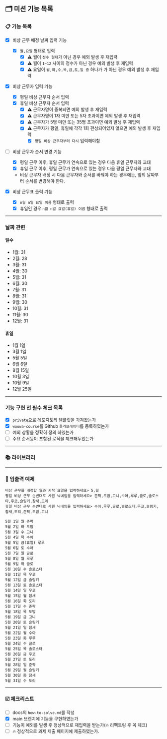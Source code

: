 ## 🗂 미션 기능 목록

### 📋 기능 목록

- [x] 비상 근무 배정 날짜 입력 기능
  - [x] `월,요일` 형태로 입력
    * [x] ⚠️ 월이 `정수 형태`가 아닌 경우 예외 발생 후 재입력
    * [x] ⚠️ 월이 `1~12` 사이의 정수가 아닌 경우 예외 발생 후 재입력
    * [x] ⚠️ 요일이 `월,화,수,목,금,토,일 중` 하나가 가 아닌 경우 예외 발생 후 재입력

- [x] 비상 근무자 입력 기능
  - [x] 평일 비상 근무자 순서 입력
  - [x] 휴일 비상 근무자 순서 입력
    * [x] ⚠️ 근무자명이 중복되면 예외 발생 후 재입력
    * [x] ⚠️ 근무자명이 1자 미만 또는 5자 초과이면 예외 발생 후 재입력
    * [x] ⚠️ 근무자가 5명 미만 또는 35명 초과이면 예외 발생 후 재입력
    * [x] ⚠️ 근무자가 평일, 휴일에 각각 1회 편성되어있지 않으면 예외 발생 후 재입력
      * [x] `평일 비상 근무자부터 다시` 입력해야함

- [ ] 비상 근무자 순서 변경 기능
  - [x] 평일 근무 이후, 휴일 근무가 연속으로 있는 경우 다음 휴일 근무자와 교대
  - [x] 휴일 근무 이후, 평일 근무가 연속으로 있는 경우 다음 평일 근무자와 교대
  - 비상 근무자 배정 시 다음 근무자와 순서를 바꿔야 하는 경우에는, 앞의 날짜부터 순서를 변경해야 한다.
  
- [x] 비상 근무표 출력 기능
  - [x] `n월 n일 요일 이름` 형태로 출력
  - [x] 휴일인 경우 `n월 n일 요일(휴일) 이름` 형태로 출력

---

### 날짜 관련

#### 일수
- 1월: 31
- 2월: 28
- 3월: 31
- 4월: 30
- 5월: 31
- 6월: 30
- 7월: 31
- 8월: 31
- 9월: 30
- 10월: 31
- 11월: 30
- 12월: 31

#### 휴일
- 1월 1일
- 3월 1일
- 5월 5일
- 6월 6일
- 8월 15일
- 10월 3일
- 10월 9일
- 12월 25일


---

### 기능 구현 전 필수 체크 목록

- [x] `private`으로 레포지토리 템플릿을 가져왔는가
- [x] `woowa-course`를 Github `콜라보레이터`를 등록하였는가
- [ ] 예외 상황을 정확히 정의 하였는가
- [ ] 주요 순서등이 포함된 로직을 체크해두었는가

---

### 📚 라이브러리

---

### 💬 입출력 예제
```
비상 근무를 배정할 월과 시작 요일을 입력하세요> 5,월
평일 비상 근무 순번대로 사원 닉네임을 입력하세요> 준팍,도밥,고니,수아,루루,글로,솔로스타,우코,슬링키,참새,도리
휴일 비상 근무 순번대로 사원 닉네임을 입력하세요> 수아,루루,글로,솔로스타,우코,슬링키,참새,도리,준팍,도밥,고니

5월 1일 월 준팍
5월 2일 화 도밥
5월 3일 수 고니
5월 4일 목 수아
5월 5일 금(휴일) 루루
5월 6일 토 수아
5월 7일 일 글로
5월 8일 월 루루
5월 9일 화 글로
5월 10일 수 솔로스타
5월 11일 목 우코
5월 12일 금 슬링키
5월 13일 토 솔로스타
5월 14일 일 우코
5월 15일 월 참새
5월 16일 화 도리
5월 17일 수 준팍
5월 18일 목 도밥
5월 19일 금 고니
5월 20일 토 슬링키
5월 21일 일 참새
5월 22일 월 수아
5월 23일 화 루루
5월 24일 수 글로
5월 25일 목 솔로스타
5월 26일 금 우코
5월 27일 토 도리
5월 28일 일 준팍
5월 29일 월 슬링키
5월 30일 화 참새
5월 31일 수 도리
```

---

###  ☑️ 체크리스트

- [ ] docs의 `how-to-solve.md`를 작성
- [x] main 브랜치에 기능을 구현하였는가
- [ ] 기능이 예외를 발생 후 정상적으로 재입력을 받는가(🔥 리팩토링 후 꼭 체크)
- [ ] 🔥 정상적으로 과제 제출 페이지에 제출하였는가.
